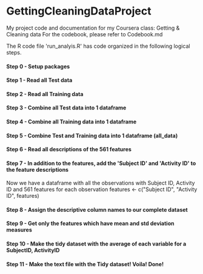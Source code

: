 GettingCleaningDataProject
==========================
My project code and documentation for my Coursera class: Getting &amp; Cleaning data
For the codebook, please refer to Codebook.md

The R code file 'run_analyis.R' has code organized in the following logical steps.

#### Step 0 - Setup packages

#### Step 1 - Read all Test data 

#### Step 2 - Read all Training data

#### Step 3 - Combine all Test data into 1 dataframe
#### Step 4 - Combine all Training data into 1 dataframe
#### Step 5 - Combine Test and Training data into 1 dataframe (all_data)
#### Step 6 - Read all descriptions of the 561 features

#### Step 7 - In addition to the features, add the 'Subject ID' and 'Activity ID' to the feature descriptions
 Now we have a dataframe with all the observations with Subject ID, Activity ID and 561 features for each observation features <- c("Subject ID", "Activity ID", features)

#### Step 8 - Assign the descriptive column names to our complete dataset
#### Step 9 - Get only the features which have mean and std deviation measures
#### Step 10 - Make the tidy dataset with the average of each variable for a SubjectID, ActivityID
#### Step 11 - Make the text file with the Tidy dataset! Voila! Done!



